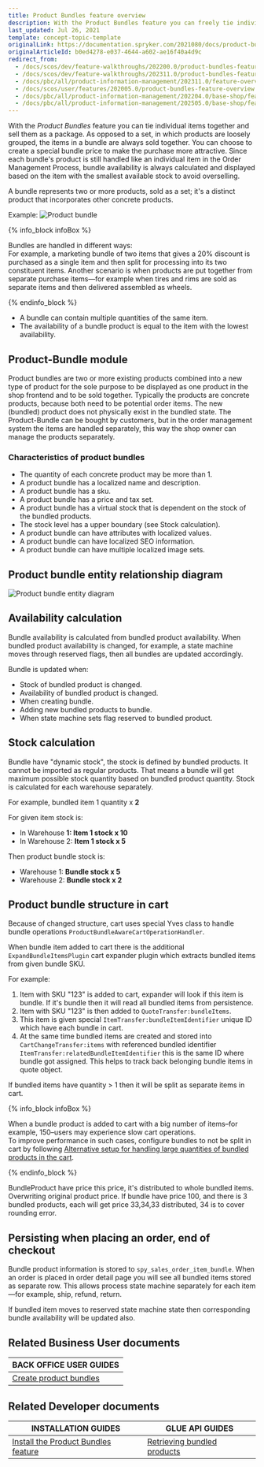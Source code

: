 ```yaml
---
title: Product Bundles feature overview
description: With the Product Bundles feature you can freely tie individual items together and sell them as a package in your Spryker project
last_updated: Jul 26, 2021
template: concept-topic-template
originalLink: https://documentation.spryker.com/2021080/docs/product-bundles-feature-overview
originalArticleId: b0ed4278-e037-4644-a602-ae16f40a4d9c
redirect_from:
  - /docs/scos/dev/feature-walkthroughs/202200.0/product-bundles-feature-walkthrough.html
  - /docs/scos/dev/feature-walkthroughs/202311.0/product-bundles-feature-walkthrough.html
  - /docs/pbc/all/product-information-management/202311.0/feature-overviews/product-bundles-feature-overview.html
  - /docs/scos/user/features/202005.0/product-bundles-feature-overview.html
  - /docs/pbc/all/product-information-management/202204.0/base-shop/feature-overviews/product-bundles-feature-overview.html
  - /docs/pbc/all/product-information-management/202505.0/base-shop/feature-overviews/product-bundles-feature-overview.html
---
```


With the *Product Bundles* feature you can tie individual items together and sell them as a package. As opposed to a set, in which products are loosely grouped, the items in a bundle are always sold together. You can choose to create a special bundle price to make the purchase more attractive. Since each bundle's product is still handled like an individual item in the Order Management Process, bundle availability is always calculated and displayed based on the item with the smallest available stock to avoid overselling.

A bundle represents two or more products, sold as a set; it's a distinct product that incorporates other concrete products.

Example:
![Product bundle](https://spryker.s3.eu-central-1.amazonaws.com/docs/Features/Product+Management/Product+Bundles/product_bundles.png)

{% info_block infoBox %}

Bundles are handled in different ways:<br>For example, a marketing bundle of two items that gives a 20% discount is purchased as a single item and then split for processing into its two constituent items. Another scenario is when products are put together from separate purchase items—for example when tires and rims are sold as separate items and then delivered assembled as wheels.

{% endinfo_block %}


- A bundle can contain multiple quantities of the same item.
- The availability of a bundle product is equal to the item with the lowest availability.

## Product-Bundle module

Product bundles are two or more existing products combined into a new type of product for the sole purpose to be displayed as one product in the shop frontend and to be sold together. Typically the products are concrete products, because both need to be potential order items. The new (bundled) product does not physically exist in the bundled state. The Product-Bundle can be bought by customers, but in the order management system the items are handled separately, this way the shop owner can manage the products separately.

### Characteristics of product bundles

- The quantity of each concrete product may be more than 1.
- A product bundle has a localized name and description.
- A product bundle has a sku.
- A product bundle has a price and tax set.
- A product bundle has a virtual stock that is dependent on the stock of the bundled products.
- The stock level has a upper boundary (see Stock calculation).
- A product bundle can have attributes with localized values.
- A product bundle can have localized SEO information.
- A product bundle can have multiple localized image sets.

## Product bundle entity relationship diagram

![Product bundle entity diagram](https://spryker.s3.eu-central-1.amazonaws.com/docs/Features/Product+Management/Product+Bundles/product_bundles_entity_diagram.png)

## Availability calculation

Bundle availability is calculated from bundled product availability. When bundled product availability is changed, for example, a state machine moves through reserved flags, then all bundles are updated accordingly.

Bundle is updated when:

- Stock of bundled product is changed.
- Availability of bundled product is changed.
- When creating bundle.
- Adding new bundled products to bundle.
- When state machine sets flag reserved to bundled product.


## Stock calculation

Bundle have "dynamic stock", the stock is defined by bundled products. It cannot be imported as regular products. That means a bundle will get maximum possible stock quantity based on bundled product quantity. Stock is calculated for each warehouse separately.

For example, bundled item 1 quantity x **2**

For given item stock is:

- In Warehouse **1: Item 1 stock x 10**
- In Warehouse 2: **Item 1 stock x 5**

Then product bundle stock is:

- Warehouse 1: **Bundle stock x 5**
- Warehouse 2: **Bundle stock x 2**

## Product bundle structure in cart

Because of changed structure, cart uses special Yves class to handle bundle operations `ProductBundleAwareCartOperationHandler`.

When bundle item added to cart there is the additional `ExpandBundleItemsPlugin` cart expander plugin which extracts bundled items from given bundle SKU.

For example:

1. Item with SKU "123" is added to cart, expander will look if this item is bundle. If it's bundle then it will read all bundled items from persistence.
2. Item with SKU "123" is then added to `QuoteTransfer:bundleItems`.
3. This item is given special `ItemTransfer:bundleItemIdentifier` unique ID which have each bundle in cart.
4. At the same time bundled items are created and stored into `CartChangeTransfer:items` with referenced bundled identifier `ItemTransfer:relatedBundleItemIdentifier` this is the same ID where bundle got assigned. This helps to track back belonging bundle items in quote object.

If bundled items have quantity&nbsp;<span aria-label="and then">></span> 1 then it will be split as separate items in cart.

{% info_block infoBox %}

When a bundle product is added to cart with a big number of items–for example, 150–users may experience slow cart operations.  
To improve performance in such cases, configure bundles to not be split in cart by following [Alternative setup for handling large quantities of bundled products in the cart](/docs/pbc/all/product-information-management/{{page.version}}/base-shop/install-and-upgrade/install-features/install-the-product-bundles-cart-feature.html#alternative-setup-for-handling-large-quantities-of-bundled-products-in-the-cart).  


{% endinfo_block %}

BundleProduct have price this price, it's distributed to whole bundled items. Overwriting original product price. If bundle have price 100, and there is 3 bundled products, each will get price 33,34,33 distributed, 34 is to cover rounding error.

## Persisting when placing an order, end of checkout

Bundle product information is stored to `spy_sales_order_item_bundle`. When an order is placed in order detail page you will see all bundled items stored as separate row. This allows process state machine separately for each item—for example, ship, refund, return.

If bundled item moves to reserved state machine state then corresponding bundle availability will be updated also.

## Related Business User documents

|BACK OFFICE USER GUIDES|
|---|
| [Create product bundles](/docs/pbc/all/product-information-management/{{page.version}}/base-shop/manage-in-the-back-office/products/manage-abstract-products-and-product-bundles/create-abstract-products-and-product-bundles.html)  |

## Related Developer documents

|INSTALLATION GUIDES | GLUE API GUIDES  |
|---------|---------|
|[Install the Product Bundles feature](/docs/pbc/all/product-information-management/{{page.version}}/base-shop/install-and-upgrade/install-features/install-the-product-bundles-feature.html) | [Retrieving bundled products](/docs/pbc/all/product-information-management/{{page.version}}/base-shop/manage-using-glue-api/glue-api-retrieve-bundled-products.html) |


















